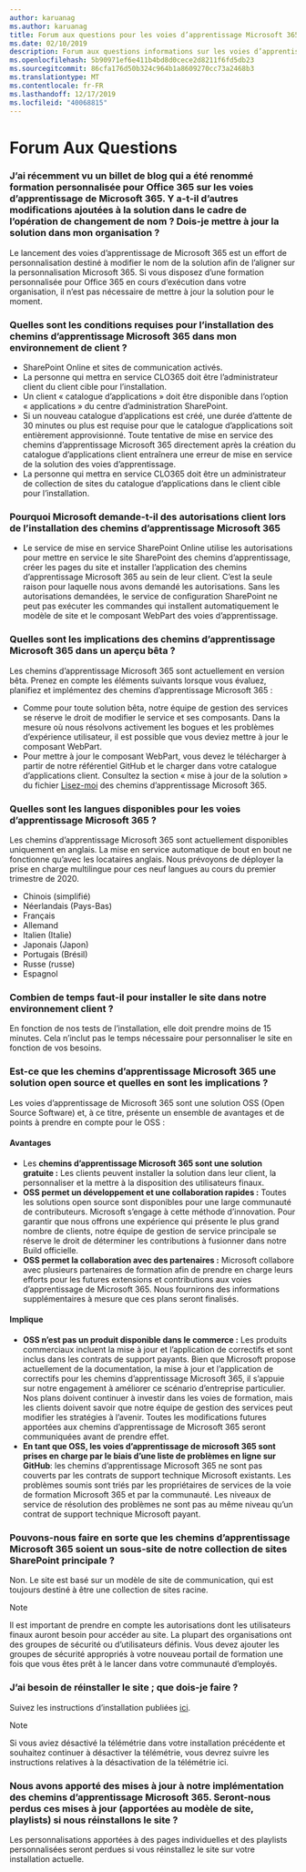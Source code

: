 ```yaml
---
author: karuanag
ms.author: karuanag
title: Forum aux questions pour les voies d’apprentissage Microsoft 365
ms.date: 02/10/2019
description: Forum aux questions informations sur les voies d’apprentissage Microsoft 365
ms.openlocfilehash: 5b90971ef6e411b4bd8d0cece2d8211f6fd5db23
ms.sourcegitcommit: 86cfa176d50b324c964b1a8609270cc73a2468b3
ms.translationtype: MT
ms.contentlocale: fr-FR
ms.lasthandoff: 12/17/2019
ms.locfileid: "40068815"
---
```

# <a name="frequently-asked-questions"></a>Forum Aux Questions

### <a name="i-recently-saw-a-blog-post-that-custom-learning-for-office-365-is-being-renamed-to-microsoft-365-learning-pathways-are-there-other-changes-being-added-to-the-solution-as-part-of-the-renaming-effort-should-i-update-the-solution-in-my-organization"></a>J’ai récemment vu un billet de blog qui a été renommé formation personnalisée pour Office 365 sur les voies d’apprentissage de Microsoft 365. Y a-t-il d’autres modifications ajoutées à la solution dans le cadre de l’opération de changement de nom ? Dois-je mettre à jour la solution dans mon organisation ?

Le lancement des voies d’apprentissage de Microsoft 365 est un effort de personnalisation destiné à modifier le nom de la solution afin de l’aligner sur la personnalisation Microsoft 365. Si vous disposez d’une formation personnalisée pour Office 365 en cours d’exécution dans votre organisation, il n’est pas nécessaire de mettre à jour la solution pour le moment.  

### <a name="what-are-the-requirements-for-installing-microsoft-365-learning-pathways-into-my-tenant-environment"></a>Quelles sont les conditions requises pour l’installation des chemins d’apprentissage Microsoft 365 dans mon environnement de client ?

- SharePoint Online et sites de communication activés.
- La personne qui mettra en service CLO365 doit être l’administrateur client du client cible pour l’installation.
- Un client « catalogue d’applications » doit être disponible dans l’option « applications » du centre d’administration SharePoint.
- Si un nouveau catalogue d’applications est créé, une durée d’attente de 30 minutes ou plus est requise pour que le catalogue d’applications soit entièrement approvisionné. Toute tentative de mise en service des chemins d’apprentissage Microsoft 365 directement après la création du catalogue d’applications client entraînera une erreur de mise en service de la solution des voies d’apprentissage. 
- La personne qui mettra en service CLO365 doit être un administrateur de collection de sites du catalogue d’applications dans le client cible pour l’installation.

### <a name="why-is-microsoft-asking-for-tenant-permissions-when-installing-microsoft-365-learning-pathways"></a>Pourquoi Microsoft demande-t-il des autorisations client lors de l’installation des chemins d’apprentissage Microsoft 365 

- Le service de mise en service SharePoint Online utilise les autorisations pour mettre en service le site SharePoint des chemins d’apprentissage, créer les pages du site et installer l’application des chemins d’apprentissage Microsoft 365 au sein de leur client. C’est la seule raison pour laquelle nous avons demandé les autorisations. Sans les autorisations demandées, le service de configuration SharePoint ne peut pas exécuter les commandes qui installent automatiquement le modèle de site et le composant WebPart des voies d’apprentissage. 

### <a name="what-are-the-implications-of-microsoft-365-learning-pathways-being-in-a-beta-preview"></a>Quelles sont les implications des chemins d’apprentissage Microsoft 365 dans un aperçu bêta ? 

Les chemins d’apprentissage Microsoft 365 sont actuellement en version bêta. Prenez en compte les éléments suivants lorsque vous évaluez, planifiez et implémentez des chemins d’apprentissage Microsoft 365 :

- Comme pour toute solution bêta, notre équipe de gestion des services se réserve le droit de modifier le service et ses composants. Dans la mesure où nous résolvons activement les bogues et les problèmes d’expérience utilisateur, il est possible que vous deviez mettre à jour le composant WebPart.
- Pour mettre à jour le composant WebPart, vous devez le télécharger à partir de notre référentiel GitHub et le charger dans votre catalogue d’applications client. Consultez la section « mise à jour de la solution » du fichier [Lisez-moi](https://github.com/pnp/custom-learning-office-365/blob/master/README.md) des chemins d’apprentissage Microsoft 365. 

### <a name="what-languages-is-microsoft-365-learning-pathways-available-in"></a>Quelles sont les langues disponibles pour les voies d’apprentissage Microsoft 365 ?

Les chemins d’apprentissage Microsoft 365 sont actuellement disponibles uniquement en anglais. La mise en service automatique de bout en bout ne fonctionne qu’avec les locataires anglais. Nous prévoyons de déployer la prise en charge multilingue pour ces neuf langues au cours du premier trimestre de 2020. 

- Chinois (simplifié) 
- Néerlandais (Pays-Bas) 
- Français  
- Allemand 
- Italien (Italie) 
- Japonais (Japon)  
- Portugais (Brésil) 
- Russe (russe)  
- Espagnol 

### <a name="how-long-will-it-take-to-install-the-site-in-our-tenant-environment"></a>Combien de temps faut-il pour installer le site dans notre environnement client ?

En fonction de nos tests de l’installation, elle doit prendre moins de 15 minutes. Cela n’inclut pas le temps nécessaire pour personnaliser le site en fonction de vos besoins.

### <a name="is-microsoft-365-learning-pathways-an-open-source-solution-and-what-are-the-implications"></a>Est-ce que les chemins d’apprentissage Microsoft 365 une solution open source et quelles en sont les implications ?

Les voies d’apprentissage de Microsoft 365 sont une solution OSS (Open Source Software) et, à ce titre, présente un ensemble de avantages et de points à prendre en compte pour le OSS :

#### <a name="benefits"></a>Avantages 
- Les **chemins d’apprentissage Microsoft 365 sont une solution gratuite :** Les clients peuvent installer la solution dans leur client, la personnaliser et la mettre à la disposition des utilisateurs finaux.
- **OSS permet un développement et une collaboration rapides :**  Toutes les solutions open source sont disponibles pour une large communauté de contributeurs.  Microsoft s’engage à cette méthode d’innovation.  Pour garantir que nous offrons une expérience qui présente le plus grand nombre de clients, notre équipe de gestion de service principale se réserve le droit de déterminer les contributions à fusionner dans notre Build officielle.  
- **OSS permet la collaboration avec des partenaires :** Microsoft collabore avec plusieurs partenaires de formation afin de prendre en charge leurs efforts pour les futures extensions et contributions aux voies d’apprentissage de Microsoft 365. Nous fournirons des informations supplémentaires à mesure que ces plans seront finalisés. 
    
#### <a name="implications"></a>Implique
- **OSS n’est pas un produit disponible dans le commerce :** Les produits commerciaux incluent la mise à jour et l’application de correctifs et sont inclus dans les contrats de support payants. Bien que Microsoft propose actuellement de la documentation, la mise à jour et l’application de correctifs pour les chemins d’apprentissage Microsoft 365, il s’appuie sur notre engagement à améliorer ce scénario d’entreprise particulier. Nos plans doivent continuer à investir dans les voies de formation, mais les clients doivent savoir que notre équipe de gestion des services peut modifier les stratégies à l’avenir. Toutes les modifications futures apportées aux chemins d’apprentissage de Microsoft 365 seront communiquées avant de prendre effet. 
- **En tant que OSS, les voies d’apprentissage de microsoft 365 sont prises en charge par le biais d’une liste de problèmes en ligne sur GitHub**: les chemins d’apprentissage Microsoft 365 ne sont pas couverts par les contrats de support technique Microsoft existants. Les problèmes soumis sont triés par les propriétaires de services de la voie de formation Microsoft 365 et par la communauté. Les niveaux de service de résolution des problèmes ne sont pas au même niveau qu’un contrat de support technique Microsoft payant.  

### <a name="can-we-make-the-microsoft-365-learning-pathways-a-subsite-of-our-primary-sharepoint-site-collection"></a>Pouvons-nous faire en sorte que les chemins d’apprentissage Microsoft 365 soient un sous-site de notre collection de sites SharePoint principale ?

Non. Le site est basé sur un modèle de site de communication, qui est toujours destiné à être une collection de sites racine.

> [!NOTE]
> Il est important de prendre en compte les autorisations dont les utilisateurs finaux auront besoin pour accéder au site. La plupart des organisations ont des groupes de sécurité ou d’utilisateurs définis. Vous devez ajouter les groupes de sécurité appropriés à votre nouveau portail de formation une fois que vous êtes prêt à le lancer dans votre communauté d’employés.

### <a name="i-need-to-reinstall-the-site-what-should-i-do"></a>J’ai besoin de réinstaller le site ; que dois-je faire ?

Suivez les instructions d’installation publiées [ici](custom_provision.md).

> [!NOTE]
> Si vous aviez désactivé la télémétrie dans votre installation précédente et souhaitez continuer à désactiver la télémétrie, vous devrez suivre les instructions relatives à la désactivation de la télémétrie ici.

### <a name="we-made-updates-to-our-implementation-of-microsoft-365-learning-pathways-will-we-lose-these-updates-made-to-site-template-playlists-if-we-reinstall-the-site"></a>Nous avons apporté des mises à jour à notre implémentation des chemins d’apprentissage Microsoft 365. Seront-nous perdus ces mises à jour (apportées au modèle de site, playlists) si nous réinstallons le site ?

Les personnalisations apportées à des pages individuelles et des playlists personnalisées seront perdues si vous réinstallez le site sur votre installation actuelle.  